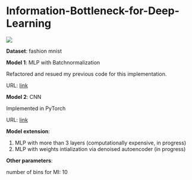 # Information-Bottleneck-for-Deep-Learning

![](https://raw.githubusercontent.com/LargePanda/Information-Bottleneck-for-Deep-Learning/master/img/plot.png)


**Dataset**: fashion mnist

**Model 1**: MLP with Batchnormalization

Refactored and resued my previous code for this implementation. 

URL: [link](https://github.com/LargePanda/Information-Bottleneck-for-Deep-Learning/blob/master/Fashion%20MNIST%20experiments.ipynb)

**Model 2**: CNN

Implemented in PyTorch

URL: [link](https://github.com/LargePanda/Information-Bottleneck-for-Deep-Learning/blob/master/CNN.ipynb)


**Model extension**: 
1. MLP with more than 3 layers (computationally expensive, in progress)
2. MLP with weights intialization via denoised autoencoder (in progress)

**Other parameters**: 

number of bins for MI: 10
